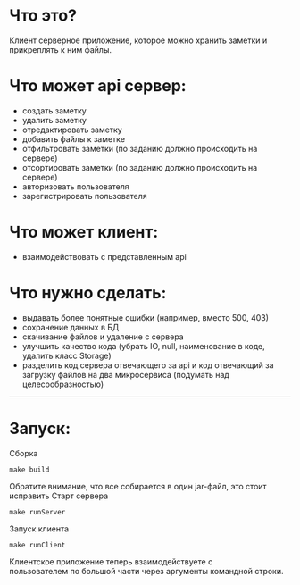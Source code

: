 # Что это?
Клиент серверное приложение, которое можно хранить заметки и прикреплять к ним файлы.

# Что может api сервер:
- создать заметку
- удалить заметку
- отредактировать заметку
- добавить файлы к заметке
- отфильтровать заметки (по заданию должно происходить на сервере)
- отсортировать заметки (по заданию должно происходить на сервере)
- авторизовать пользователя
- зарегистрировать пользователя

# Что может клиент:
- взаимодействовать с представленным api

# Что нужно сделать:
- выдавать более понятные ошибки (например, вместо 500, 403)
- сохранение данных в БД
- скачивание файлов и удаление с сервера
- улучшить качество кода (убрать IO, null, наименование в коде, удалить класс Storage)
- разделить код сервера отвечающего за api и код отвечающий за загрузку файлов на два микросервиса (подумать над целесообразностью)

----
# Запуск:

Сборка 
```shell
make build  
```
Обратите внимание, что все собирается в один jar-файл, это стоит исправить
Старт сервера
```shell
make runServer        
```

Запуск клиента
```shell
make runClient 
```

Клиентское приложение теперь взаимодействуете с  
пользователем по большой части через аргументы командной строки.